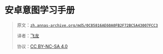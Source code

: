 # 安卓意图学习手册

> 原文：[`zh.annas-archive.org/md5/0C85816AE60A0FB2F72BC5A43007FCC3`](https://zh.annas-archive.org/md5/0C85816AE60A0FB2F72BC5A43007FCC3)
> 
> 译者：[飞龙](https://github.com/wizardforcel)
> 
> 协议：[CC BY-NC-SA 4.0](http://creativecommons.org/licenses/by-nc-sa/4.0/)
